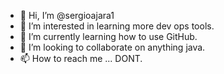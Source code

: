 - 👋 Hi, I’m @sergioajara1
- 👀 I’m interested in learning more dev ops tools.
- 🌱 I’m currently learning how to use GitHub.
- 💞️ I’m looking to collaborate on anything java.
- 📫 How to reach me ... DONT.

<!---
sergioajara1/sergioajara1 is a ✨ special ✨ repository because its `README.md` (this file) appears on your GitHub profile.
You can click the Preview link to take a look at your changes.
--->
